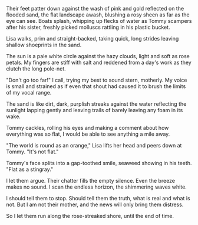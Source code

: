 Their feet patter down against the wash of pink and gold reflected on the flooded sand, the flat landscape awash, blushing a rosy sheen as far as the eye can see. Boats splash, whipping up flecks of water as Tommy scampers after his sister, freshly picked molluscs rattling in his plastic bucket.

Lisa walks, prim and straight-backed, taking quick, long strides leaving shallow shoeprints in the sand.

The sun is a pale white circle against the hazy clouds, light and soft as rose petals. My fingers are stiff with salt and reddened from a day's work as they clutch the long pole-net.

"Don't go too far!" I call, trying my best to sound stern, motherly. My voice is small and strained as if even that shout had caused it to brush the limits of my vocal range.

The sand is like dirt, dark, purplish streaks against the water reflecting the sunlight lapping gently and leaving trails of barely leaving any foam in its wake.

Tommy cackles, rolling his eyes and making a comment about how everything was so flat, I would be able to see anything a mile away.

"The world is round as an orange," Lisa lifts her head and peers down at Tommy. "It's not flat."

Tommy's face splits into a gap-toothed smile, seaweed showing in his teeth. "Flat as a stingray."

I let them argue. Their chatter fills the empty silence. Even the breeze makes no sound. I scan the endless horizon, the shimmering waves white.

I should tell them to stop. Should tell them the truth, what is real and what is not. But I am not their mother, and the news will only bring them distress.

So I let them run along the rose-streaked shore, until the end of time.
